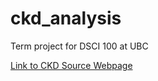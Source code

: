 # ckd_analysis

Term project for DSCI 100 at UBC


[Link to CKD Source Webpage](https://archive.ics.uci.edu/ml/datasets/Chronic_Kidney_Disease#)
